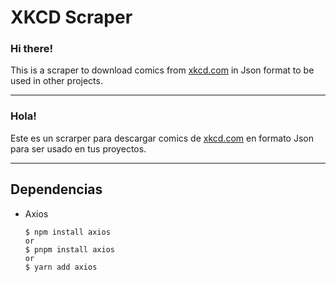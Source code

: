 # XKCD Scraper

### Hi there!

This is a scraper to download comics from [xkcd.com](https://xkcd.com/) in Json format to be used in other projects.

---

### Hola!

Este es un scrarper para descargar comics de [xkcd.com](https://xkcd.com/) en formato Json para ser usado en tus proyectos.

***

## Dependencias

- Axios

      $ npm install axios
      or
      $ pnpm install axios
      or
      $ yarn add axios
